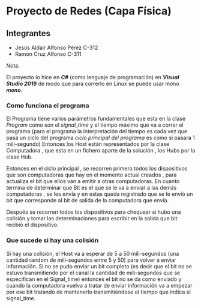# Proyecto de Redes  (Capa Física)

## Integrantes

- Jesús Aldair Alfonso Pérez C-312
- Ramón Cruz Alfonso C-311

 Nota:

 El proyecto lo hice en ***C#*** (como lenguaje de programación) en ***Visual Studio 2019***
 de modo que para correrlo en Linux se puede usar mono ***mono***.

### Como funciona el programa

El Programa tiene varios parámetros fundamentales que esta en la clase *Program* como son el
*signal_time* y el tiempo máximo que va a correr el programa (para el programa la interpretación del tiempo es cada vez que pasa un
ciclo del programa *ciclo principal del programa* es como si pasara 1 mili-segundo) Entonces los Host están representados por la
clase Computadora , que esta en un fichero aparte de la solución , los Hubs por la clase Hub.

Entonces en el ciclo principal , se recorren primero todos los dispositivos que son computadoras que hay en el momento actual creados ,
para actualiza el bit que ellos van a emitir a otras computadoras. En cuanto termina de determinar
que Bit es el que se le va a enviar a las demás computadoras , se les envía y en estas queda registrado que
se le envió un bit que corresponde al bit de salida de la computadora que envía.

Después se recorren todos los dispositivos para chequear si hubo una colisión
y tomar las determinaciones para escribir en la salida que bit recibió el dispositivo.

### Que sucede si hay una colisión

Si hay una colisión, el Host va a esperar de 5 a 50 mili-segundos (una cantidad random de mili-segundos entre 5 y 50)
para volver a enviar información. Si no se pudo enviar un bit completo (es decir que el bit no se estuvo transmitiendo por el canal la cantidad de mili-segundos
que se especifican en el Signal_time) entonces el bit no se da como enviado y cuando la computadora vuelva a tratar de enviar información va a empezar por ese bit
tratando de mantenerlo transmitiéndose el tiempo que indica el signal_time.
